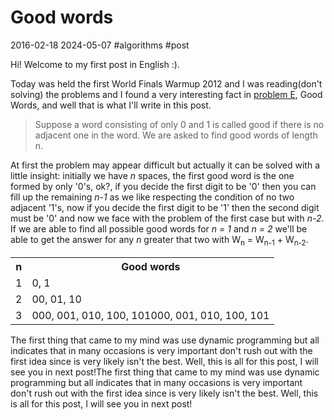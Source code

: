 # Good words
2016-02-18 2024-05-07 #algorithms #post

<p>Hi! Welcome to my first post in English :).</p>

<p>Today was held the first World Finals Warmup 2012 and I was reading(don't solving) the problems and I found a very interesting fact in <a href="http://uva.onlinejudge.org/contests/296-e6f9c1dc/12437.html">problem E</a>, Good Words, and well that is what I'll write in this post.</p>

<blockquote>
Suppose a word consisting of only 0 and 1 is called good if there is no adjacent one in the word. We are asked to find good words of length n.
</blockquote>

<p>At first the problem may appear difficult but actually it can be solved with a little insight: initially we have <em>n</em> spaces, the first good word is the one formed by only '0's, ok?, if you decide the first digit to be '0' then you can fill up the remaining <em>n-1</em> as we like respecting the condition of no two adjacent '1's, now if you decide the first digit to be '1' then the second digit must be '0' and now we face with the problem of the first case but with <em>n-2</em>. If we are able to find all possible good words for <em>n = 1</em> and <em>n = 2</em> we'll be able to get the answer for any <em>n</em> greater that two with W<sub>n</sub> = W<sub>n-1</sub> + W<sub>n-2</sub>.</p>

<table class="table">
  <tr><th><strong>n</strong></th><th><strong>Good words</strong></th></tr>
  <tr><td>1</td><td>0, 1</td></tr>
  <tr><td>2</td><td>00, 01, 10</td></tr>
  <tr><td>3</td><td>000, 001, 010, 100, 101000, 001, 010, 100, 101</td></tr>
</table>

<p>The first thing that came to my mind was use dynamic programming but all indicates that in many occasions is very important don't rush out with the first idea since is very likely  isn't the best. Well, this is all for this post, I will see you in next post!The first thing that came to my mind was use dynamic programming but all indicates that in many occasions is very important don't rush out with the first idea since is very likely  isn't the best. Well, this is all for this post, I will see you in next post!</p>

